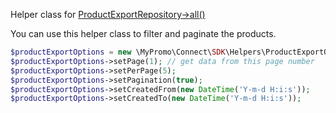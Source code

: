 Helper class for [ProductExportRepository->all()][ProductExportRepository]

You can use this helper class to filter and paginate the products.

```php
$productExportOptions = new \MyPromo\Connect\SDK\Helpers\ProductExportOptions();
$productExportOptions->setPage(1); // get data from this page number
$productExportOptions->setPerPage(5);
$productExportOptions->setPagination(true);
$productExportOptions->setCreatedFrom(new DateTime('Y-m-d H:i:s'));
$productExportOptions->setCreatedTo(new DateTime('Y-m-d H:i:s'));
```

[ProductExportRepository]: ../Repositories/ProductExportRepository.md
